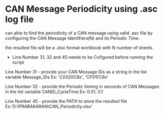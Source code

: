 # CAN Message Periodicity using .asc log file
 can able to find the periodicity of a CAN message using valid .asc file by configuring the CAN Message Identifiers(N) and its Periodic Time.
 
 the resulted file will be a .xlsx format workbook with N number of sheets.
 
 
 - Line Number 31, 32 and 45 needs to be Cofigured before running the script
 
 Line Number 31 - provide your CAN Message IDs as a string in the list variable Message_IDs Ex: 'C0320C8x', 'CF01FC8x'

 Line Number 32 - provide the Periodic timimg in seconds of CAN Messages in the list variable CANID_CycleTime Ex: 0.01, 0.1
 
 Line Number 45 - provide the PATH to store the resulted file Ex:'D:\\PRABAKARAN\\CAN_Periodicity.xlsx'
